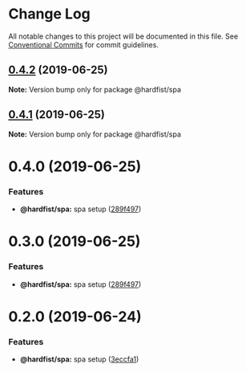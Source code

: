 # Change Log

All notable changes to this project will be documented in this file.
See [Conventional Commits](https://conventionalcommits.org) for commit guidelines.

## [0.4.2](https://github.com/hardfist/hardfist_boilerplate/compare/@hardfist/spa@0.4.1...@hardfist/spa@0.4.2) (2019-06-25)

**Note:** Version bump only for package @hardfist/spa





## [0.4.1](https://github.com/hardfist/hardfist_boilerplate/compare/@hardfist/spa@0.4.0...@hardfist/spa@0.4.1) (2019-06-25)

**Note:** Version bump only for package @hardfist/spa





# 0.4.0 (2019-06-25)


### Features

* **@hardfist/spa:** spa setup ([289f497](https://github.com/hardfist/hardfist_boilerplate/commit/289f497))





# 0.3.0 (2019-06-25)


### Features

* **@hardfist/spa:** spa setup ([289f497](https://github.com/hardfist/hardfist_boilerplate/commit/289f497))





# 0.2.0 (2019-06-24)


### Features

* **@hardfist/spa:** spa setup ([3eccfa1](https://github.com/hardfist/hardfist_boilerplate/commit/3eccfa1))
